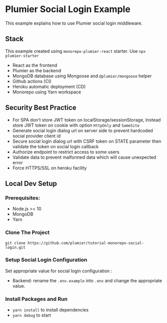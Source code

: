 # Plumier Social Login Example 
This example explains how to use Plumier social login middleware. 

## Stack 
This example created using `monorepo-plumier-react` starter. Use `npx plumier-starter`

* React as the frontend 
* Plumier as the backend 
* MongoDB database using Mongoose and `@plumier/mongoose` helper 
* Github actions (CI)
* Heroku automatic deployment (CD)
* Monorepo using Yarn workspace

## Security Best Practice 
* For SPA don't store JWT token on localStorage/sessionStorage, Instead store JWT token on cookie with option `HttpOnly` and `SameSite`
* Generate social login dialog url on server side to prevent hardcoded social provider client id  
* Secure social login dialog url with CSRF token on STATE parameter then validate the token on social login callback 
* Authorize endpoint to restrict access to some users
* Validate data to prevent malformed data which will cause unexpected error
* Force HTTPS/SSL on heroku facility

## Local Dev Setup
### Prerequisites:
* Node.js >= 10 
* MongoDB
* Yarn

### Clone The Project 

`git clone https://github.com/plumier/tutorial-monorepo-social-login.git`

### Setup Social Login Configuration
Set appropriate value for social login configuration : 
* Backend: rename the `.env.example` into `.env` and change the appropriate value.

### Install Packages and Run

* `yarn install` to install dependencies 
* `yarn debug` to start


